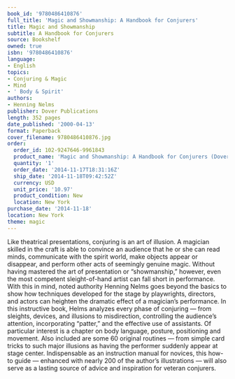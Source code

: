 ```yaml
---
book_id: '9780486410876'
full_title: 'Magic and Showmanship: A Handbook for Conjurers'
title: Magic and Showmanship
subtitle: A Handbook for Conjurers
source: Bookshelf
owned: true
isbn: '9780486410876'
language:
- English
topics:
- Conjuring & Magic
- Mind
- ' Body & Spirit'
authors:
- Henning Nelms
publisher: Dover Publications
length: 352 pages
date_published: '2000-04-13'
format: Paperback
cover_filename: 9780486410876.jpg
order:
  order_id: 102-9247646-9961843
  product_name: 'Magic and Showmanship: A Handbook for Conjurers (Dover Magic Books)'
  quantity: '1'
  order_date: '2014-11-17T18:31:16Z'
  ship_date: '2014-11-18T09:42:52Z'
  currency: USD
  unit_price: '10.97'
  product_condition: New
  location: New York
purchase_date: '2014-11-18'
location: New York
theme: magic
---
```

Like theatrical presentations, conjuring is an art of illusion. A magician skilled in the craft is able to convince an audience that he or she can read minds, communicate with the spirit world, make objects appear or disappear, and perform other acts of seemingly genuine magic. Without having mastered the art of presentation or “showmanship,” however, even the most competent sleight-of-hand artist can fall short in performance. With this in mind, noted authority Henning Nelms goes beyond the basics to show how techniques developed for the stage by playwrights, directors, and actors can heighten the dramatic effect of a magician’s performance.
In this instructive book, Helms analyzes every phase of conjuring — from sleights, devices, and illusions to misdirection, controlling the audience’s attention, incorporating “patter,” and the effective use of assistants. Of particular interest is a chapter on body language, posture, positioning and movement. Also included are some 60 original routines — from simple card tricks to such major illusions as having the performer suddenly appear at stage center.
Indispensable as an instruction manual for novices, this how-to guide — enhanced with nearly 200 of the author’s illustrations — will also serve as a lasting source of advice and inspiration for veteran conjurers.
